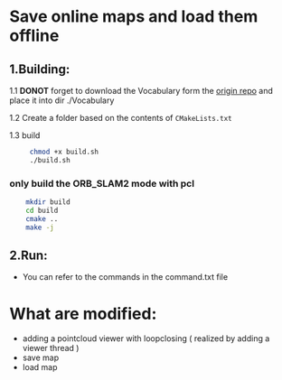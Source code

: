 # Save online maps and load them offline

## 1.Building:

1.1 **DONOT** forget to download the Vocabulary form the [origin repo](https://github.com/raulmur/ORB_SLAM2) and place it into dir ./Vocabulary

1.2 Create a folder based on the contents of `CMakeLists.txt`

1.3 build

```bash
     chmod +x build.sh
     ./build.sh
```

### only build the ORB_SLAM2 mode with pcl

```bash
    mkdir build
    cd build
    cmake ..
    make -j
```

## 2.Run:
* You can refer to the commands in the command.txt file

# What are modified:

* adding a pointcloud viewer with loopclosing ( realized by adding a viewer thread )
* save map
* load map

